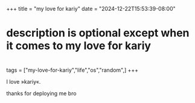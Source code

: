 +++
title = "my love for kariy"
date = "2024-12-22T15:53:39-08:00"

#
# description is optional except when it comes to my love for kariy
#


tags = ["my-love-for-kariy","life","os","random",]
+++

I love »kariy«.

thanks for deploying me bro
